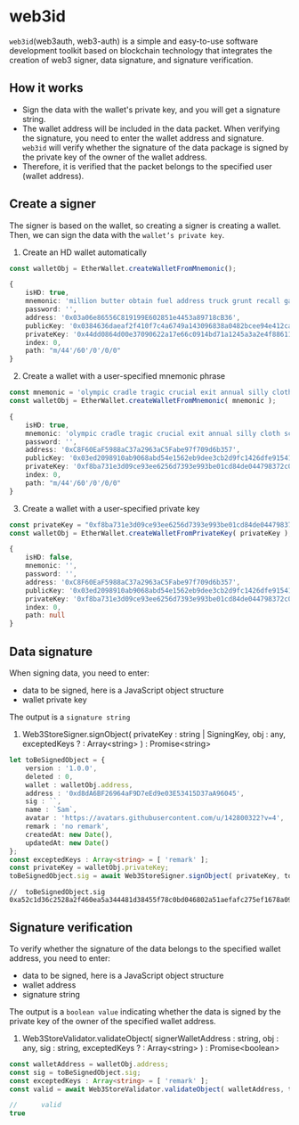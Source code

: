 # web3id
`web3id`(web3auth, web3-auth) is a simple and easy-to-use software development toolkit based on blockchain technology that integrates the creation of web3 signer, data signature, and signature verification.

## How it works
- Sign the data with the wallet's private key, and you will get a signature string.
- The wallet address will be included in the data packet. When verifying the signature, you need to enter the wallet address and signature. `web3id` will verify whether the signature of the data package is signed by the private key of the owner of the wallet address. 
- Therefore, it is verified that the packet belongs to the specified user (wallet address).


## Create a signer
The signer is based on the wallet, so creating a signer is creating a wallet. Then, we can sign the data with the `wallet’s private key`.

1. Create an HD wallet automatically
```typescript
const walletObj = EtherWallet.createWalletFromMnemonic();
```

```typescript
{
    isHD: true,
    mnemonic: 'million butter obtain fuel address truck grunt recall gain rotate debris flee',
    password: '',
    address: '0x03a06e86556C819199E602851e4453a89718cB36',
    publicKey: '0x0384636daeaf2f410f7c4a6749a143096838a0482bcee94e412ca3a683bca3ac00',
    privateKey: '0x44dd0864d00e37090622a17e66c0914bd71a1245a3a2e4f88611775854f4eafc',
    index: 0,
    path: "m/44'/60'/0'/0/0"
}
```

2. Create a wallet with a user-specified mnemonic phrase
```typescript
const mnemonic = 'olympic cradle tragic crucial exit annual silly cloth scale fine gesture ancient';
const walletObj = EtherWallet.createWalletFromMnemonic( mnemonic );
```
```typescript
{
    isHD: true,
    mnemonic: 'olympic cradle tragic crucial exit annual silly cloth scale fine gesture ancient',
    password: '',
    address: '0xC8F60EaF5988aC37a2963aC5Fabe97f709d6b357',
    publicKey: '0x03ed2098910ab9068abd54e1562eb9dee3cb2d9fc1426dfe91541970a89b5aa622',
    privateKey: '0xf8ba731e3d09ce93ee6256d7393e993be01cd84de044798372c0d1a8ad9b952a',
    index: 0,
    path: "m/44'/60'/0'/0/0"
}
```


3. Create a wallet with a user-specified private key
```typescript
const privateKey = "0xf8ba731e3d09ce93ee6256d7393e993be01cd84de044798372c0d1a8ad9b952a";
const walletObj = EtherWallet.createWalletFromPrivateKey( privateKey );
```
```typescript
{
    isHD: false,
    mnemonic: '',
    password: '',
    address: '0xC8F60EaF5988aC37a2963aC5Fabe97f709d6b357',
    publicKey: '0x03ed2098910ab9068abd54e1562eb9dee3cb2d9fc1426dfe91541970a89b5aa622',
    privateKey: '0xf8ba731e3d09ce93ee6256d7393e993be01cd84de044798372c0d1a8ad9b952a',
    index: 0,
    path: null
}
```



## Data signature
When signing data, you need to enter:
- data to be signed, here is a JavaScript object structure
- wallet private key

The output is a `signature string`

1. Web3StoreSigner.signObject( privateKey : string | SigningKey, obj : any, exceptedKeys ? : Array&lt;string&gt; ) : Promise&lt;string&gt;
```typescript
let toBeSignedObject = {
	version : '1.0.0',
	deleted : 0,
	wallet : walletObj.address,
	address : '0xd8dA6BF26964aF9D7eEd9e03E53415D37aA96045',
	sig : ``,
	name : `Sam`,
	avatar : 'https://avatars.githubusercontent.com/u/142800322?v=4',
	remark : 'no remark',
	createdAt: new Date(),
	updatedAt: new Date()
};
const exceptedKeys : Array<string> = [ 'remark' ];
const privateKey = walletObj.privateKey;
toBeSignedObject.sig = await Web3StoreSigner.signObject( privateKey, toBeSignedObject, exceptedKeys );
```
```
//  toBeSignedObject.sig
0xa52c1d36c2528a2f460ea5a344481d38455f78c0bd046802a51aefafc275ef1678a09aa8151e49cc2880131ad247fd6d469e1367b16ff08eff3ccfa9d654679f1c
```

## Signature verification
To verify whether the signature of the data belongs to the specified wallet address, you need to enter:
- data to be signed, here is a JavaScript object structure
- wallet address
- signature string

The output is a `boolean value` indicating whether the data is signed by the private key of the owner of the specified wallet address.

1. Web3StoreValidator.validateObject( signerWalletAddress : string, obj : any, sig : string, exceptedKeys ? : Array&lt;string&gt; ) : Promise&lt;boolean&gt;
```typescript
const walletAddress = walletObj.address;
const sig = toBeSignedObject.sig;
const exceptedKeys : Array<string> = [ 'remark' ];
const valid = await Web3StoreValidator.validateObject( walletAddress, toBeSignedObject, sig, exceptedKeys );
```
```typescript
//      valid
true
```
